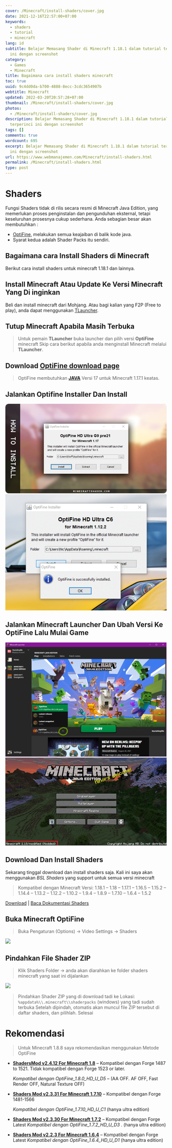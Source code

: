 ```yaml
---
cover: /Minecraft/install-shaders/cover.jpg
date: 2021-12-16T22:57:00+07:00
keywords:
  - shaders
  - tutorial
  - minecraft
lang: id
subtitle: Belajar Memasang Shader di Minecraft 1.18.1 dalam tutorial terperinci
  ini dengan screenshot
category:
  - Games
  - Minecraft
title: Bagaimana cara install shaders minecraft
toc: true
uuid: 9c4dd0da-b700-4888-8ecc-3cdc3654907b
webtitle: Minecraft
updated: 2022-03-20T20:57:28+07:00
thumbnail: /Minecraft/install-shaders/cover.jpg
photos:
  - /Minecraft/install-shaders/cover.jpg
description: Belajar Memasang Shader di Minecraft 1.18.1 dalam tutorial
  terperinci ini dengan screenshot
tags: []
comments: true
wordcount: 695
excerpt: Belajar Memasang Shader di Minecraft 1.18.1 dalam tutorial terperinci
  ini dengan screenshot
url: https://www.webmanajemen.com/Minecraft/install-shaders.html
permalink: /Minecraft/install-shaders.html
type: post
---
```


# Shaders
Fungsi Shaders tidak di rilis secara resmi di Minecraft Java Edition, yang memerlukan proses penginstalan dan pengunduhan eksternal, tetapi keseluruhan prosesnya cukup sederhana. Anda sebagian besar akan membutuhkan :
- [OptiFine](https://optifine.net/home), melakukan semua keajaiban di balik kode java.
- Syarat kedua adalah Shader Packs itu sendiri.

## Bagaimana cara Install Shaders di Minecraft
Berikut cara install shaders untuk minecraft 1.18.1 dan lainnya.

## Install Minecraft Atau Update Ke Versi Minecraft Yang Di inginkan
Beli dan install minecraft dari Mohjang. Atau bagi kalian yang F2P (Free to play), anda dapat menggunakan [TLauncher](https://tlauncher.org/en/).

## Tutup Minecraft Apabila Masih Terbuka

> Untuk pemain **TLauncher** buka launcher dan pilih versi **OptiFine** minecraft
> Skip cara berikut apabila anda menginstall Minecraft melalui **TLauncher**.

## Download [OptiFine download page](https://optifine.net/downloads)
> OptiFine membutuhkan **[JAVA](https://java.com/en/download/)** Versi 17 untuk Minecraft 1.17.1 keatas.

## Jalankan Optifine Installer Dan Install
![Optifine installer](/Minecraft/install-shaders/how-to-install-shaders-10.jpg)
![Optifine installer success](/Minecraft/install-shaders/optifine-install-success.png)

## Jalankan Minecraft Launcher Dan Ubah Versi Ke OptiFine Lalu Mulai Game
![Minecraft Launcher Change Version](/Minecraft/install-shaders/change-game-version-minecraft-launcher.png)
![Main Page Game Minecraft](/Minecraft/install-shaders/Minecraft-Version-1.18.jpg)

## Download Dan Install Shaders
Sekarang tinggal download dan install shaders saja. Kali ini saya akan menggunakan _BSL Shaders_ yang support untuk semua versi minecraft
> Kompatibel dengan Minecraft Versi: 1.18.1 – 1.18 – 1.17.1 – 1.16.5 – 1.15.2 – 1.14.4 – 1.13.2 – 1.12.2 – 1.10.2 – 1.9.4 – 1.8.9 – 1.7.10 – 1.6.4 – 1.5.2

[Download](https://files.minecraftshader.com/dl/bsl) | [Baca Dokumentasi Shaders](https://minecraftshader.com/bsl-shaders/)

## Buka Minecraft OptiFine
> Buka Pengaturan (Options) -> Video Settings -> Shaders

![](https://minecraftshader.com/wp-content/uploads/2021/07/how-to-install-shaders-6.jpg)

## Pindahkan File Shader ZIP
> Klik Shaders Folder -> anda akan diarahkan ke folder shaders minecraft yang saat ini dijalankan

![](https://minecraftshader.com/wp-content/uploads/2021/07/how-to-install-shaders-5.jpg)
> Pindahkan Shader ZIP yang di download tadi ke Lokasi: `%appdata%\\.minecraft\\shaderpacks` (windows) yang tadi sudah terbuka
> Setelah dipindah, otomatis akan muncul file ZIP tersebut di daftar shaders, dan pilihlah. Selesai

# Rekomendasi
> Untuk Minecraft 1.8.8 saya rekomendasikan menggunakan Metode OptiFine
* **[ShadersMod v2.4.12 For Minecraft 1.8](https://www.mediafire.com/file/umz99gww33ia9a6/shadersmod-v2.4.12mc1.8.jar/file)** – Kompatibel dengan Forge 1487 to 1521. Tidak kompatibel dengan Forge 1523 or later.

  _Kompatibel dengan OptiFine\_1.8.0\_HD\_U\_D5_ – (AA OFF. AF OFF, Fast Render OFF, Natural Texture OFF)
*   **[Shaders Mod v2.3.31 For Minecraft 1.7.10](https://www.mediafire.com/file/9k4f7eywcwo0p9d/ShadersModCore-v2.3.31-mc1.7.10-f.jar)** – Kompatibel dengan Forge 1481-1566

    _Kompatibel dengan OptiFine\_1.7.10\_HD\_U\_C1_ (hanya ultra edition)

*   **[Shaders Mod v2.3.30 For Minecraft 1.7.2](https://www.mediafire.com/file/pj0aru2vwph46hr/ShadersModCore-v2.3.30-mc1.7.2-f.jar)** – Kompatibel dengan Forge Latest _Kompatibel dengan OptiFine\_1.7.2\_HD\_U\_D3_ . (hanya ultra edition)

*   **[Shaders Mod v2.2.3 For Minecraft 1.6.4](https://www.mediafire.com/file/f0cn5wabknbuh3s/ShadersModCore-v2.2.3-mc1.6.4-f965.jar)** – Kompatibel dengan Forge Latest _Kompatibel dengan OptiFine\_1.6.4\_HD\_U\_D1_ (hanya ultra edition)

